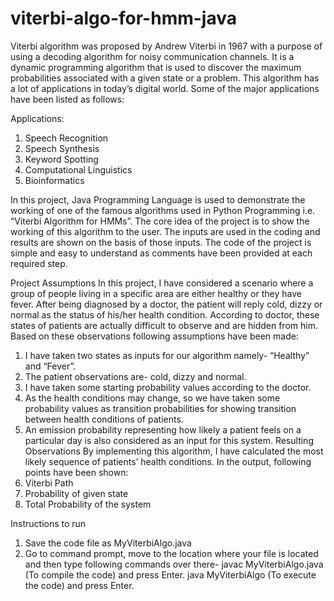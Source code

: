 # viterbi-algo-for-hmm-java
Viterbi algorithm was proposed by Andrew Viterbi in 1967 with a purpose of using a decoding algorithm for noisy communication channels. It is a dynamic programming algorithm that is used to discover the maximum probabilities associated with a given state or a problem. This algorithm has a lot of applications in today’s digital world. Some of the major applications have been listed as follows:

Applications:
1.	Speech Recognition
2.	Speech Synthesis
3.	Keyword Spotting
4.	Computational Linguistics
5.	Bioinformatics

In this project, Java Programming Language is used to demonstrate the working of one of the famous algorithms used in Python Programming i.e. “Viterbi Algorithm for HMMs”. The core idea of the project is to show the working of this algorithm to the user.
The inputs are used in the coding and results are shown on the basis of those inputs. The code of the project is simple and easy to understand as comments have been provided at each required step.

Project Assumptions
In this project, I have considered a scenario where a group of people living in a specific area are either healthy or they have fever. After being diagnosed by a doctor, the patient will reply cold, dizzy or normal as the status of his/her health condition. According to doctor, these states of patients are actually difficult to observe and are hidden from him. Based on these observations following assumptions have been made:
1.	I have taken two states as inputs for our algorithm namely- “Healthy” and “Fever”.
2.	The patient observations are- cold, dizzy and normal.
3.	I have taken some starting probability values according to the doctor.
4.	As the health conditions may change, so we have taken some probability values as transition probabilities for showing transition between health conditions of patients.
5.	An emission probability representing how likely a patient feels on a particular day is also considered as an input for this system.
Resulting Observations
By implementing this algorithm, I have calculated the most likely sequence of patients’ health conditions. In the output, following points have been shown:
1.	Viterbi Path
2.	Probability of given state
3.	Total Probability of the system

Instructions to run
1.	Save the code file as MyViterbiAlgo.java
2.	Go to command prompt, move to the location where your file is located and then type following commands over there-
javac MyViterbiAlgo.java (To compile the code) and press Enter.
java MyViterbiAlgo (To execute the code) and press Enter.

